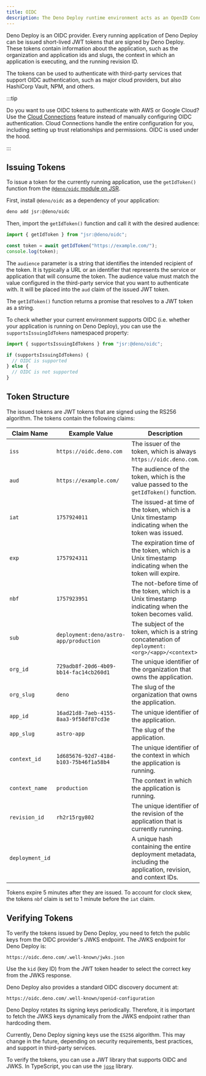 ```yaml
---
title: OIDC
description: The Deno Deploy runtime environment acts as an OpenID Connect (OIDC) provider, enabling you to integrate with third-party services that support OIDC authentication.
---
```


Deno Deploy is an OIDC provider. Every running application of Deno Deploy can be
issued short-lived JWT tokens that are signed by Deno Deploy. These tokens
contain information about the application, such as the organization and
application ids and slugs, the context in which an application is executing, and
the running revision ID.

The tokens can be used to authenticate with third-party services that support
OIDC authentication, such as major cloud providers, but also HashiCorp Vault,
NPM, and others.

:::tip

Do you want to use OIDC tokens to authenticate with AWS or Google Cloud? Use the
[Cloud Connections](/deploy/reference/cloud_connections) feature instead of
manually configuring OIDC authentication. Cloud Connections handle the entire
configuration for you, including setting up trust relationships and permissions.
OIDC is used under the hood.

:::

## Issuing Tokens

To issue a token for the currently running application, use the `getIdToken()`
function from the [`@deno/oidc` module on JSR](http://jsr.io/@deno/oidc).

First, install `@deno/oidc` as a dependency of your application:

```sh
deno add jsr:@deno/oidc
```

Then, import the `getIdToken()` function and call it with the desired audience:

```ts
import { getIdToken } from "jsr:@deno/oidc";

const token = await getIdToken("https://example.com/");
console.log(token);
```

The `audience` parameter is a string that identifies the intended recipient of
the token. It is typically a URL or an identifier that represents the service or
application that will consume the token. The audience value must match the value
configured in the third-party service that you want to authenticate with. It
will be placed into the `aud` claim of the issued JWT token.

The `getIdToken()` function returns a promise that resolves to a JWT token as a
string.

To check whether your current environment supports OIDC (i.e. whether your
application is running on Deno Deploy), you can use the
`supportsIssuingIdTokens` namespaced property:

```ts
import { supportsIssuingIdTokens } from "jsr:@deno/oidc";

if (supportsIssuingIdTokens) {
  // OIDC is supported
} else {
  // OIDC is not supported
}
```

## Token Structure

The issued tokens are JWT tokens that are signed using the RS256 algorithm. The
tokens contain the following claims:

| Claim Name      | Example Value                          | Description                                                                                                    |
| --------------- | -------------------------------------- | -------------------------------------------------------------------------------------------------------------- |
| `iss`           | `https://oidc.deno.com`                | The issuer of the token, which is always `https://oidc.deno.com`.                                              |
| `aud`           | `https://example.com/`                 | The audience of the token, which is the value passed to the `getIdToken()` function.                           |
| `iat`           | `1757924011`                           | The issued-at time of the token, which is a Unix timestamp indicating when the token was issued.               |
| `exp`           | `1757924311`                           | The expiration time of the token, which is a Unix timestamp indicating when the token will expire.             |
| `nbf`           | `1757923951`                           | The not-before time of the token, which is a Unix timestamp indicating when the token becomes valid.           |
| `sub`           | `deployment:deno/astro-app/production` | The subject of the token, which is a string concatenation of `deployment:<org>/<app>/<context>`                |
| `org_id`        | `729adb8f-20d6-4b09-bb14-fac14cb260d1` | The unique identifier of the organization that owns the application.                                           |
| `org_slug`      | `deno`                                 | The slug of the organization that owns the application.                                                        |
| `app_id`        | `16ad21d8-7aeb-4155-8aa3-9f58df87cd3e` | The unique identifier of the application.                                                                      |
| `app_slug`      | `astro-app`                            | The slug of the application.                                                                                   |
| `context_id`    | `1d685676-92d7-418d-b103-75b46f1a58b4` | The unique identifier of the context in which the application is running.                                      |
| `context_name`  | `production`                           | The context in which the application is running.                                                               |
| `revision_id`   | `rh2r15rgy802`                         | The unique identifier of the revision of the application that is currently running.                            |
| `deployment_id` | <random string>                        | A unique hash containing the entire deployment metadata, including the application, revision, and context IDs. |

Tokens expire 5 minutes after they are issued. To account for clock skew, the
tokens `nbf` claim is set to 1 minute before the `iat` claim.

## Verifying Tokens

To verify the tokens issued by Deno Deploy, you need to fetch the public keys
from the OIDC provider's JWKS endpoint. The JWKS endpoint for Deno Deploy is:

```
https://oidc.deno.com/.well-known/jwks.json
```

Use the `kid` (key ID) from the JWT token header to select the correct key from
the JWKS response.

Deno Deploy also provides a standard OIDC discovery document at:

```
https://oidc.deno.com/.well-known/openid-configuration
```

Deno Deploy rotates its signing keys periodically. Therefore, it is important to
fetch the JWKS keys dynamically from the JWKS endpoint rather than hardcoding
them.

Currently, Deno Deploy signing keys use the `ES256` algorithm. This may change
in the future, depending on security requirements, best practices, and support
in third-party services.

To verify the tokens, you can use a JWT library that supports OIDC and JWKS. In
TypeScript, you can use the [`jose`](https://jsr.io/@panva/jose) library.
